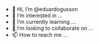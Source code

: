 - 👋 Hi, I’m @eduardogusson
- 👀 I’m interested in ...
- 🌱 I’m currently learning ...
- 💞️ I’m looking to collaborate on ...
- 📫 How to reach me ...

<!---
eduardogusson/eduardogusson is a ✨ special ✨ repository because its `README.md` (this file) appears on your GitHub profile.
You can click the Preview link to take a look at your changes.
--->
